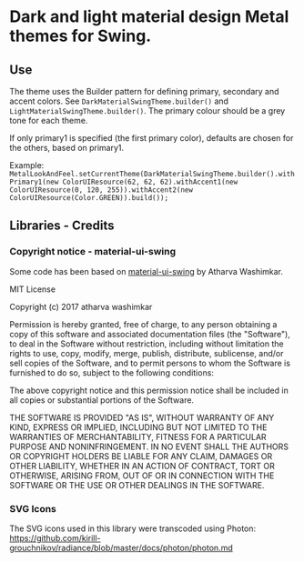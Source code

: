 # Dark and light material design Metal themes for Swing.

## Use
The theme uses the Builder pattern for defining primary, secondary and accent colors.
See
`DarkMaterialSwingTheme.builder()`
and
`LightMaterialSwingTheme.builder()`.
The primary colour should be a grey tone for each theme.

If only primary1 is specified (the first primary color), defaults are chosen for the others, based on primary1.

Example:
`MetalLookAndFeel.setCurrentTheme(DarkMaterialSwingTheme.builder().withPrimary1(new ColorUIResource(62, 62, 62).withAccent1(new ColorUIResource(0, 120, 255)).withAccent2(new ColorUIResource(Color.GREEN)).build());`


## Libraries - Credits

### Copyright notice - material-ui-swing
Some code has been based on [material-ui-swing](https://github.com/atarw/material-ui-swing) by Atharva Washimkar.


MIT License

Copyright (c) 2017 atharva washimkar

Permission is hereby granted, free of charge, to any person obtaining a copy
of this software and associated documentation files (the "Software"), to deal
in the Software without restriction, including without limitation the rights
to use, copy, modify, merge, publish, distribute, sublicense, and/or sell
copies of the Software, and to permit persons to whom the Software is
furnished to do so, subject to the following conditions:

The above copyright notice and this permission notice shall be included in all
copies or substantial portions of the Software.

THE SOFTWARE IS PROVIDED "AS IS", WITHOUT WARRANTY OF ANY KIND, EXPRESS OR
IMPLIED, INCLUDING BUT NOT LIMITED TO THE WARRANTIES OF MERCHANTABILITY,
FITNESS FOR A PARTICULAR PURPOSE AND NONINFRINGEMENT. IN NO EVENT SHALL THE
AUTHORS OR COPYRIGHT HOLDERS BE LIABLE FOR ANY CLAIM, DAMAGES OR OTHER
LIABILITY, WHETHER IN AN ACTION OF CONTRACT, TORT OR OTHERWISE, ARISING FROM,
OUT OF OR IN CONNECTION WITH THE SOFTWARE OR THE USE OR OTHER DEALINGS IN THE
SOFTWARE.

### SVG Icons
The SVG icons used in this library were transcoded using Photon: https://github.com/kirill-grouchnikov/radiance/blob/master/docs/photon/photon.md